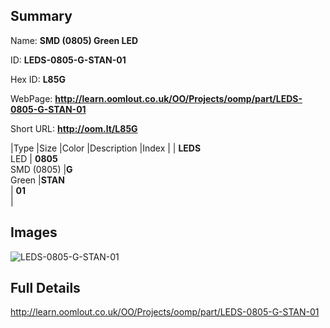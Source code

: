 

## Summary
 
Name: __SMD (0805) Green LED__

ID: __LEDS-0805-G-STAN-01__

Hex ID: __L85G__

WebPage: __http://learn.oomlout.co.uk/OO/Projects/oomp/part/LEDS-0805-G-STAN-01__

Short URL: __http://oom.lt/L85G__


|Type   |Size   |Color   |Description   |Index   |
| __LEDS__ <br>LED  | __0805__<br>SMD (0805)   |__G__<br>Green    |__STAN__<br>    | __01__<br>  |


## Images
![LEDS-0805-G-STAN-01](http://oomlout.com/oomp-gen/parts/LEDS-0805-G-STAN-01/LEDS-0805-G-STAN-01_420.jpg)

## Full Details

 http://learn.oomlout.co.uk/OO/Projects/oomp/part/LEDS-0805-G-STAN-01

